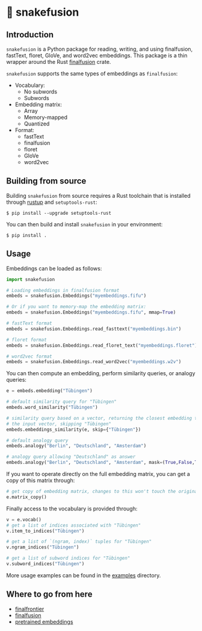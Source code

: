 # 🐍 snakefusion

## Introduction

`snakefusion` is a Python package for reading, writing, and using finalfusion,
fastText, floret, GloVe, and word2vec embeddings.  This package is a thin
wrapper around the Rust [finalfusion](https://docs.rs/finalfusion/) crate.

`snakefusion` supports the same types of embeddings as `finalfusion`:

* Vocabulary:
  * No subwords
  * Subwords
* Embedding matrix:
  * Array
  * Memory-mapped
  * Quantized
* Format:
  * fastText
  * finalfusion
  * floret
  * GloVe
  * word2vec

## Building from source

Building `snakefusion` from source requires a Rust toolchain that is installed
through [rustup](https://rustup.rs) and `setuptools-rust`:

~~~shell
$ pip install --upgrade setuptools-rust
~~~

You can then build and install `snakefusion` in your environment:

~~~shell
$ pip install .
~~~

## Usage

Embeddings can be loaded as follows:

~~~python
import snakefusion

# Loading embeddings in finalfusion format
embeds = snakefusion.Embeddings("myembeddings.fifu")

# Or if you want to memory-map the embedding matrix:
embeds = snakefusion.Embeddings("myembeddings.fifu", mmap=True)

# fastText format
embeds = snakefusion.Embeddings.read_fasttext("myembeddings.bin")

# floret format
embeds = snakefusion.Embeddings.read_floret_text("myembeddings.floret")

# word2vec format
embeds = snakefusion.Embeddings.read_word2vec("myembeddings.w2v")
~~~

You can then compute an embedding, perform similarity queries, or analogy
queries:

~~~python
e = embeds.embedding("Tübingen")

# default similarity query for "Tübingen"
embeds.word_similarity("Tübingen")

# similarity query based on a vector, returning the closest embedding to
# the input vector, skipping "Tübingen"
embeds.embeddings_similarity(e, skip={"Tübingen"})

# default analogy query
embeds.analogy("Berlin", "Deutschland", "Amsterdam")

# analogy query allowing "Deutschland" as answer
embeds.analogy("Berlin", "Deutschland", "Amsterdam", mask=(True,False,True))
~~~

If you want to operate directly on the full embedding matrix, you can get a copy
of this matrix through:

~~~python
# get copy of embedding matrix, changes to this won't touch the original matrix
e.matrix_copy()
~~~

Finally access to the vocabulary is provided through:

~~~python
v = e.vocab()
# get a list of indices associated with "Tübingen"
v.item_to_indices("Tübingen")

# get a list of `(ngram, index)` tuples for "Tübingen"
v.ngram_indices("Tübingen")

# get a list of subword indices for "Tübingen"
v.subword_indices("Tübingen")
~~~

More usage examples can be found in the
[examples](https://github.com/finalfusion/finalfusion-python/tree/master/examples)
directory.

## Where to go from here

  * [finalfrontier](https://finalfusion.github.io/finalfrontier)
  * [finalfusion](https://finalfusion.github.io/)
  * [pretrained embeddings](https://finalfusion.github.io/pretrained)
